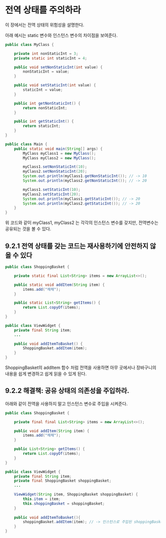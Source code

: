 # 전역 상태를 주의하라

이 장에서는 전역 상태의 위험성을 설명한다.

아래 예시는 static 변수와 인스턴스 변수의 차이점을 보여준다.

```java
public class MyClass {

    private int nonStaticInt = 3;
    private static int staticInt = 4;

    public void setNonStaticInt(int value) {
        nonStaticInt = value;
    }

    public void setStaticInt(int value) {
        staticInt = value;
    }

    public int getNonStaticInt() {
        return nonStaticInt;
    }

    public int getStaticInt() {
        return staticInt;
    }
}

public class Main {
    public static void main(String[] args) {
        MyClass myClass1 = new MyClass();
        MyClass myClass2 = new MyClass();

        myClass1.setNonStaticInt(10);
        myClass2.setNonStaticInt(20);
        System.out.println(myClass1.getNonStaticInt()); // -> 10
        System.out.println(myClass2.getNonStaticInt()); // -> 20

        myClass1.setStaticInt(10);
        myClass2.setStaticInt(20);
        System.out.println(myClass1.getStaticInt()); // -> 20
        System.out.println(myClass2.getStaticInt()); // -> 20
    }
}
```

위 코드와 같이 myClass1, myClass2 는 각각의 인스턴스 변수를 갖지만,
전역변수는 공유되는 것을 볼 수 있다.

## 9.2.1 전역 상태를 갖는 코드는 재사용하기에 안전하지 않을 수 있다

```java
public class ShoppingBasket {

    private static final List<String> items = new ArrayList<>();

    public static void addItem(String item) {
        items.add("채채");
    }

    public static List<String> getItems() {
        return List.copyOf(items);
    }
}

public class ViewWidget {
    private final String item;
    ...

    public void addItemToBasket() {
        ShoppingBasket.addItem(item);
    }
}
```

ShoppingBasket의 addItem 함수 처럼 전역을 사용하면
아무 곳에서나 장바구니의 내용을 쉽게 변경하고 쉽게 읽을 수 있게 된다.

## 9.2.2 해결책: 공유 상태의 의존성을 주입하라.

아래와 같이 전역을 사용하지 말고 인스턴스 변수로 주입을 시켜준다.

```java
public class ShoppingBasket {

    private final final List<String> items = new ArrayList<>();

    public void addItem(String item) {
        items.add("채채");
    }

    public List<String> getItems() {
        return List.copyOf(items);
    }
}

public class ViewWidget {
    private final String item;
    private final ShoppingBasket shoppingBasket;
    ...

    ViewWidget(String item, ShoppingBasket shoppingBasket) {
        this.item = item;
        this.shoppingBasket = shoppingBasket;
    }
    
    public void addItemToBasket(){
        shoppingBasket.addItem(item); // -> 인스턴스로 주입된 shoppingBasket에서 함수를 호출한다.
    }
}
```
